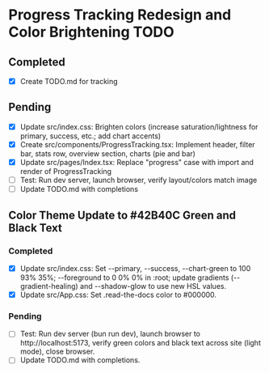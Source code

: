 # Progress Tracking Redesign and Color Brightening TODO

## Completed
- [x] Create TODO.md for tracking

## Pending
- [x] Update src/index.css: Brighten colors (increase saturation/lightness for primary, success, etc.; add chart accents)
- [x] Create src/components/ProgressTracking.tsx: Implement header, filter bar, stats row, overview section, charts (pie and bar)
- [x] Update src/pages/Index.tsx: Replace "progress" case with import and render of ProgressTracking
- [ ] Test: Run dev server, launch browser, verify layout/colors match image
- [ ] Update TODO.md with completions

## Color Theme Update to #42B40C Green and Black Text
### Completed
- [x] Update src/index.css: Set --primary, --success, --chart-green to 100 93% 35%; --foreground to 0 0% 0% in :root; update gradients (--gradient-healing) and --shadow-glow to use new HSL values.
- [x] Update src/App.css: Set .read-the-docs color to #000000.

### Pending
- [ ] Test: Run dev server (bun run dev), launch browser to http://localhost:5173, verify green colors and black text across site (light mode), close browser.
- [ ] Update TODO.md with completions.
